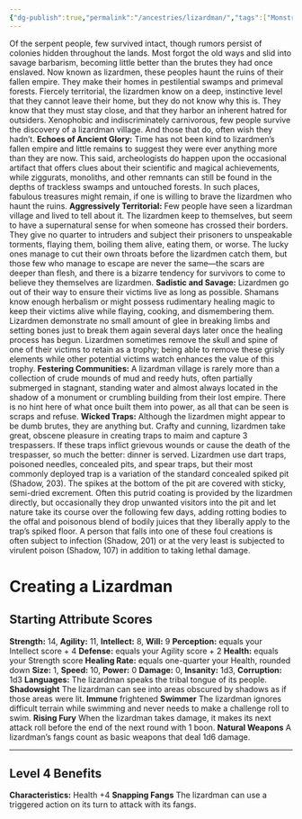 ```yaml
---
{"dg-publish":true,"permalink":"/ancestries/lizardman/","tags":["Monstrous"]}
---
```


Of the serpent people, few survived intact, though rumors persist of colonies hidden throughout the lands. Most forgot the old ways and slid into savage barbarism, becoming little better than the brutes they had once enslaved. Now known as lizardmen, these peoples haunt the ruins of their fallen empire. They make their homes in pestilential swamps and primeval forests. Fiercely territorial, the lizardmen know on a deep, instinctive level that they cannot leave their home, but they do not know why this is.
They know that they must stay close, and that they harbor an inherent hatred for outsiders. Xenophobic and indiscriminately carnivorous, few people survive the discovery of a lizardman village. And those that do, often wish they hadn’t.
**Echoes of Ancient Glory:** Time has not been kind to lizardmen’s fallen empire and little remains to suggest they were ever anything more than they are now. This said, archeologists do happen upon the occasional artifact that offers clues about their scientific and magical achievements, while ziggurats, monoliths, and other remnants can still be found in the depths of trackless swamps and untouched forests. In such places, fabulous treasures might remain, if one is willing to brave the lizardmen who haunt the ruins.
**Aggressively Territorial:** Few people have seen a lizardman village and lived to tell about it. The lizardmen keep to themselves, but seem to have a supernatural sense for when someone has crossed their borders. They give no quarter to intruders and subject their prisoners to unspeakable torments, flaying them, boiling them alive, eating them, or worse. The lucky ones manage to cut their own throats before the lizardmen catch them, but those few who manage to escape are never the same—the scars are deeper than flesh, and there is a bizarre tendency for survivors to come to believe they themselves are lizardmen.
**Sadistic and Savage:** Lizardmen go out of their way to ensure their victims live as long as possible. Shamans know enough herbalism or might possess rudimentary healing magic to keep their victims alive while flaying, cooking, and dismembering them.
Lizardmen demonstrate no small amount of glee in breaking limbs and setting bones just to break them again several days later once the healing process has begun. Lizardmen sometimes remove the skull and spine of one of their victims to retain as a trophy; being able to remove these grisly elements while other potential victims watch enhances the value of this trophy.
**Festering Communities:** A lizardman village is rarely more than a collection of crude mounds of mud and reedy huts, often partially submerged in stagnant, standing water and almost always located in the shadow of a monument or crumbling building from their lost empire. There is no hint here of what once built them into power, as all that can be seen is scraps and refuse.
**Wicked Traps:** Although the lizardmen might appear to be dumb brutes, they are anything but. Crafty and cunning, lizardmen take great, obscene pleasure in creating traps to maim and capture 3 trespassers. If these traps inflict grievous wounds or cause the death of the trespasser, so much the better: dinner is served.
Lizardmen use dart traps, poisoned needles, concealed pits, and spear traps, but their most commonly deployed trap is a variation of the standard concealed spiked pit (Shadow, 203). The spikes at the bottom of the pit are covered with sticky, semi-dried excrement. Often this putrid coating is provided by the lizardmen directly, but occasionally they drop unwanted visitors into the pit and let nature take its course over the following few days, adding rotting bodies to the offal and poisonous blend of bodily juices that they liberally apply to the trap’s spiked floor. A person that falls into one of these foul creations is often subject to infection (Shadow, 201) or at the very least is subjected to virulent poison (Shadow, 107) in addition to taking lethal damage.
# Creating a Lizardman
## Starting Attribute Scores
**Strength:** 14, **Agility:** 11, **Intellect:** 8, **Will:** 9
**Perception:** equals your Intellect score + 4
**Defense:** equals your Agility score + 2
**Health:** equals your Strength score
**Healing Rate:** equals one-quarter your Health, rounded down
**Size:** 1, **Speed:** 10, **Power:** 0
**Damage:** 0, **Insanity:** 1d3, **Corruption:** 1d3
**Languages:** The lizardman speaks the tribal tongue of its people.
**Shadowsight** The lizardman can see into areas obscured by shadows as if those areas were lit.
**Immune** frightened
**Swimmer** The lizardman ignores difficult terrain while swimming and never needs to make a challenge roll to swim.
**Rising Fury** When the lizardman takes damage, it makes its next attack roll before the end of the next round with 1 boon.
**Natural Weapons** A lizardman’s fangs count as basic weapons that deal 1d6 damage.
- - - 
## Level 4 Benefits
**Characteristics:** Health +4
**Snapping Fangs** The lizardman can use a triggered action on its turn to attack with its fangs.